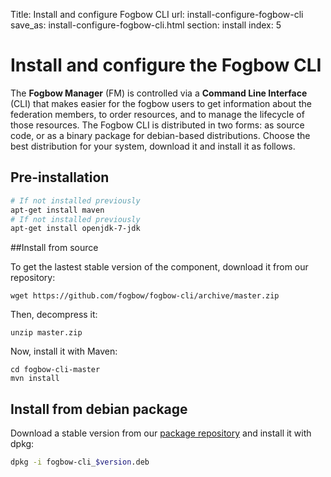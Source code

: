 Title: Install and configure Fogbow CLI
url: install-configure-fogbow-cli
save_as: install-configure-fogbow-cli.html
section: install
index: 5

Install and configure the Fogbow CLI
==========

The **Fogbow Manager** (FM) is controlled via a **Command Line Interface** (CLI) that makes easier for the fogbow users to get information about the federation members, to order resources, and to manage the lifecycle of those resources. The Fogbow CLI is distributed in two forms: as source code, or as a binary package for debian-based distributions. Choose the best distribution for your system, download it and install it as follows.

## Pre-installation 

```bash
# If not installed previously
apt-get install maven
# If not installed previously
apt-get install openjdk-7-jdk
```
##Install from source

To get the lastest stable version of the component, download it from our repository:
```shell
wget https://github.com/fogbow/fogbow-cli/archive/master.zip
``` 

Then, decompress it:
```shell
unzip master.zip
```

Now, install it with Maven:
```
cd fogbow-cli-master
mvn install
```

## Install from debian package

Download a stable version from our <a href="http://downloads.fogbowcloud.org/stable/debian/">package repository</a> and install it with dpkg:

```bash
dpkg -i fogbow-cli_$version.deb
```
